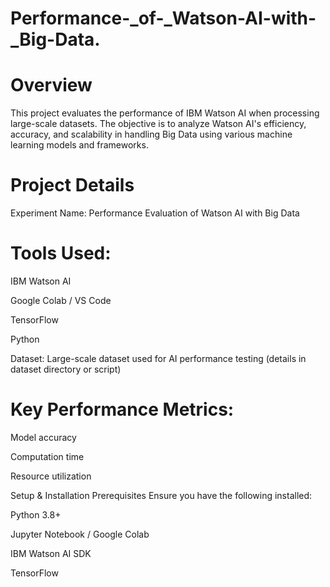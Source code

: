 # Performance-_of-_Watson-AI-with-_Big-Data.
# Overview
This project evaluates the performance of IBM Watson AI when processing large-scale datasets. The objective is to analyze Watson AI's efficiency, accuracy, and scalability in handling Big Data using various machine learning models and frameworks.
# Project Details
Experiment Name: Performance Evaluation of Watson AI with Big Data

# Tools Used:

IBM Watson AI

Google Colab / VS Code

TensorFlow

Python

Dataset: Large-scale dataset used for AI performance testing (details in dataset directory or script)

# Key Performance Metrics:

Model accuracy

Computation time

Resource utilization

Setup & Installation
Prerequisites
Ensure you have the following installed:

Python 3.8+

Jupyter Notebook / Google Colab

IBM Watson AI SDK

TensorFlow
